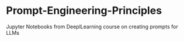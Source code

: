 # Prompt-Engineering-Principles
Jupyter Notebooks from DeeplLearning course on creating prompts for LLMs
